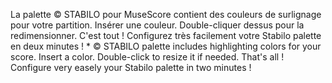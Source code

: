 La palette © STABILO pour MuseScore contient des couleurs de surlignage pour votre partition.
Insérer une couleur. Double-cliquer dessus pour la redimensionner. C'est tout !
Configurez très facilement votre Stabilo palette en deux minutes !
*
© STABILO palette includes highlighting colors for your score.
Insert a color. Double-click to resize it if needed. That's all !
Configure very easely your Stabilo palette in two minutes !
